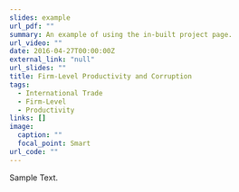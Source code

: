 ```yaml
---
slides: example
url_pdf: ""
summary: An example of using the in-built project page.
url_video: ""
date: 2016-04-27T00:00:00Z
external_link: "null"
url_slides: ""
title: Firm-Level Productivity and Corruption
tags:
  - International Trade
  - Firm-Level
  - Productivity
links: []
image:
  caption: ""
  focal_point: Smart
url_code: ""
---
```

Sample Text.